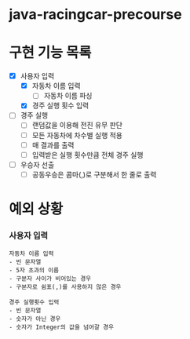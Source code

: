 # java-racingcar-precourse

# 구현 기능 목록

- [x] 사용자 입력
    - [x] 자동차 이름 입력
      - [ ] 자동차 이름 파싱
    - [x] 경주 실행 횟수 입력
- [ ] 경주 실행
  - [ ] 랜덤값을 이용해 전진 유무 판단
  - [ ] 모든 자동차에 차수별 실행 적용
  - [ ] 매 결과를 출력
  - [ ] 입력받은 실행 횟수만큼 전체 경주 실행
- [ ] 우승자 선출
  - [ ] 공동우승은 콤마(,)로 구분해서 한 줄로 출력

# 예외 상황
### 사용자 입력
    자동차 이름 입력
    - 빈 문자열
    - 5자 초과의 이름
    - 구분자 사이가 비어있는 경우
    - 구분자로 쉼표(,)를 사용하지 않은 경우

    경주 실행횟수 입력
    - 빈 문자열
    - 숫자가 아닌 경우
    - 숫자가 Integer의 값을 넘어갈 경우
